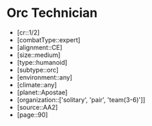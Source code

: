 
# Orc Technician

- [cr::1/2]
- [combatType::expert]
- [alignment::CE]
- [size::medium]
- [type::humanoid]
- [subtype::orc]
- [environment::any]
- [climate::any]
- [planet::Apostae]
- [organization::['solitary', 'pair', 'team(3-6)']]
- [source::AA2]
- [page::90]
